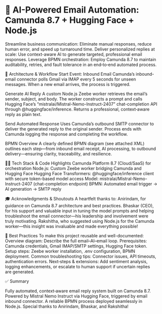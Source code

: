 # 🚀 AI-Powered Email Automation: Camunda 8.7 + Hugging Face + Node.js

Streamline business communication: Eliminate manual responses, reduce human error, and speed up turnaround time.
Deliver personalized replies at scale: Use context-aware AI to generate targeted, professional email responses.
Leverage BPMN orchestration: Employ Camunda 8.7 to maintain auditability, retries, and fault tolerance in an end‑to‑end automated process.

🔧 Architecture & Workflow
Start Event: Inbound Email
Camunda’s inbound-email connector polls Gmail via IMAP every 5 seconds for unseen messages.
When a new email arrives, the process is triggered.

Generate AI Reply
A custom Node.js Zeebe worker retrieves the email’s sender, subject, and body.
The worker constructs a prompt and calls Hugging Face’s “mistralai/Mistral-Nemo-Instruct-2407” chat-completion API through @huggingface/inference.
Returns a professional, context‑aware reply as plain text.

Send Automated Response
Uses Camunda’s outbound SMTP connector to deliver the generated reply to the original sender.
Process ends with Camunda logging the response and completing the workflow.

BPMN Overview
A clearly defined BPMN diagram (see attached XML) outlines each step—from inbound email receipt, AI processing, to outbound delivery—ensuring clarity, traceability, and resilience.

🧑‍💻 Tech Stack & Code Highlights
Camunda Platform 8.7 (Cloud/SaaS) for orchestration
Node.js: Custom Zeebe worker bridging Camunda and Hugging Face
Hugging Face Transformers: @huggingface/inference client with secure token-based model access
Model: mistralai/Mistral-Nemo-Instruct-2407 (chat-completion endpoint)
BPMN: Automated email trigger → AI generation → SMTP reply

🎓 Acknowledgments & Shoutouts
A heartfelt thanks to:
Anirindam, for guidance on Camunda 8.7 architecture and best practices.
Bhaskar (CEO), for his support and valuable input in tuning the model prompts and helping troubleshoot the email connector—his leadership and involvement were truly motivating.
Rakshitha, who suggested using Node.js for the Camunda worker—this insight was invaluable and made everything possible!

📝 Best Practices 
To make this project reusable and well-documented:
Overview diagram: Describe the full email–AI–email loop.
Prerequisites: Camunda credentials, Gmail IMAP/SMTP settings, Hugging Face token.
Setup steps: Zeebe worker installation, .env configuration, BPMN deployment.
Common troubleshooting tips: Connector issues, API timeouts, authentication errors.
Next‑steps & extensions: Add sentiment analysis, logging enhancements, or escalate to human support if uncertain replies are generated.

✅ Summary

Fully automated, context‑aware email reply system built on Camunda 8.7.
Powered by Mistral Nemo Instruct via Hugging Face, triggered by email inbound connector.
A reliable BPMN process deployed seamlessly in Node.js.
Special thanks to Anirindam, Bhaskar, and Rakshitha!

